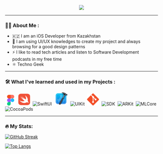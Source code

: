 <div align="center">
  <img src="https://media.giphy.com/media/qgQUggAC3Pfv687qPC/giphy.gif" width="300"/>
</div>

---

### :technologist: About Me :

- 🇰🇿 I am an iOS Developer from Kazakhstan 
- 🎨 I am using UI/UX knowledges to create my project and always browsing for a good design patterns
- ⚡️  I like to read tech articles and listen to Software Development podcasts in my free time
- ⚛️  Techno Geek



---

### 🛠️ What I've learned and used in my Projects :

<div>
  <img src="https://github.com/devicons/devicon/blob/master/icons/figma/figma-original.svg" title="Figma" alt="Figma" width="35" height="35"/>&nbsp;
  <img src="https://github.com/devicons/devicon/blob/master/icons/swift/swift-original.svg" title="Swift" alt="Swift" width="40" height="40"/>&nbsp;
  <img src="https://developer.apple.com/assets/elements/icons/swiftui/swiftui-64x64_2x.png" title="SwiftUI" alt="SwiftUI" width="42" height="42"/>&nbsp;
  <img src="https://github.com/devicons/devicon/blob/master/icons/xcode/xcode-original.svg" title="Xcode" alt="Xcode" width="45" height="45"/>&nbsp;
  <img src="https://cdn.iconscout.com/icon/free/png-512/uikit-3629126-3030266.png?f=avif&w=512" title="UIKit" alt="UIKit" width="40" height="40"/>&nbsp;
  <img src="https://github.com/devicons/devicon/blob/master/icons/git/git-original.svg" title="Git" alt="Git" width="40" height="40"/>&nbsp;
  <img src="https://developer.apple.com/assets/elements/icons/sdk-16/sdk-16-128x128_2x.png" title="SDK" alt="SDK" width="40" height="40"/>&nbsp;
  <img src="https://developer.apple.com/assets/elements/icons/arkit/arkit-96x96_2x.png" title="ARKit" alt="ARKit" width="40" height="40"/>&nbsp;
  <img src="https://developer.apple.com/assets/elements/icons/core-ml/core-ml-96x96_2x.png" title="MLCore" alt="MLCore" width="40" height="40"/>&nbsp;
  <img src="https://cdn.iconscout.com/icon/free/png-512/cocoapods-283067.png?f=avif&w=512" title="CocoaPods" alt="CocoaPods" width="40" height="40"/>&nbsp;
 
  
</div>

---

### 🔥 My Stats: 
[![GitHub Streak](https://github-readme-streak-stats.herokuapp.com?user=ana-ge&theme=dark&background=000000)](https://git.io/streak-stats)

[![Top Langs](https://github-readme-stats.vercel.app/api/top-langs/?username=ana-ge&layout=compact&theme=vision-friendly-dark)](https://github.com/anuraghazra/github-readme-stats)
